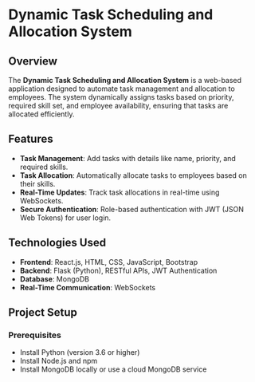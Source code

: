 # **Dynamic Task Scheduling and Allocation System**

## **Overview**
The **Dynamic Task Scheduling and Allocation System** is a web-based application designed to automate task management and allocation to employees. The system dynamically assigns tasks based on priority, required skill set, and employee availability, ensuring that tasks are allocated efficiently.

## **Features**
- **Task Management**: Add tasks with details like name, priority, and required skills.
- **Task Allocation**: Automatically allocate tasks to employees based on their skills.
- **Real-Time Updates**: Track task allocations in real-time using WebSockets.
- **Secure Authentication**: Role-based authentication with JWT (JSON Web Tokens) for user login.

## **Technologies Used**
- **Frontend**: React.js, HTML, CSS, JavaScript, Bootstrap
- **Backend**: Flask (Python), RESTful APIs, JWT Authentication
- **Database**: MongoDB
- **Real-Time Communication**: WebSockets

## **Project Setup**

### **Prerequisites**
- Install Python (version 3.6 or higher)
- Install Node.js and npm
- Install MongoDB locally or use a cloud MongoDB service
